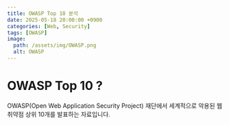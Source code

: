```yaml
---
title: OWASP Top 10 분석
date: 2025-05-18 20:00:00 +0900
categories: [Web, Security]
tags: [OWASP]
image:
  path: /assets/img/OWASP.png
  alt: OWASP
---
```

# OWASP Top 10 ?
OWASP(Open Web Application Security Project) 재단에서 세계적으로 악용된 웹 취약점 상위 10개를 발표하는 자료입니다. 

